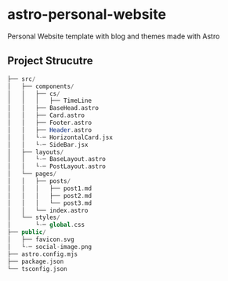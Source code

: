 # astro-personal-website
Personal Website template with blog and themes made with Astro

## Project Strucutre

``` php
├── src/ 
│   ├── components/
│   │   ├── cs/
│   │   │   ├── TimeLine 
│   │   ├── BaseHead.astro
│   │   ├── Card.astro 
│   │   ├── Footer.astro 
│   │   ├── Header.astro 
│   │   └-─ HorizontalCard.jsx
│   │   └-─ SideBar.jsx
│   ├── layouts/
│   │   └-─ BaseLayout.astro
│   │   └-─ PostLayout.astro
│   └── pages/
│   │   ├── posts/
│   │   │   ├── post1.md
│   │   │   ├── post2.md
│   │   │   └── post3.md
│   │   └── index.astro
│   └── styles/
│       └-─ global.css
├── public/
│   ├── favicon.svg
│   └-─ social-image.png
├── astro.config.mjs
├── package.json
└── tsconfig.json
```
